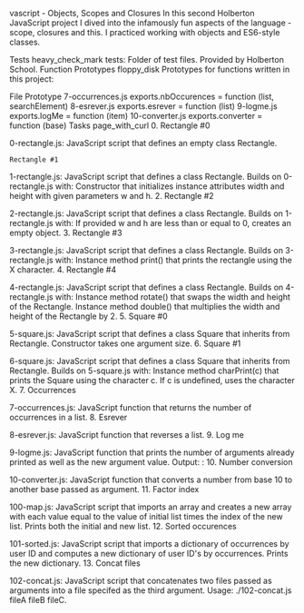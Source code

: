 vascript - Objects, Scopes and Closures In this second Holberton JavaScript project I dived into the infamously fun aspects of the language - scope, closures and this. I practiced working with objects and ES6-style classes.

Tests heavy_check_mark tests: Folder of test files. Provided by Holberton School. Function Prototypes floppy_disk Prototypes for functions written in this project:

File Prototype 7-occurrences.js exports.nbOccurences = function (list, searchElement) 8-esrever.js exports.esrever = function (list) 9-logme.js exports.logMe = function (item) 10-converter.js exports.converter = function (base) Tasks page_with_curl 0. Rectangle #0

0-rectangle.js: JavaScript script that defines an empty class Rectangle.

    Rectangle #1

1-rectangle.js: JavaScript script that defines a class Rectangle. Builds on 0-rectangle.js with: Constructor that initializes instance attributes width and height with given parameters w and h. 2. Rectangle #2

2-rectangle.js: JavaScript script that defines a class Rectangle. Builds on 1-rectangle.js with: If provided w and h are less than or equal to 0, creates an empty object. 3. Rectangle #3

3-rectangle.js: JavaScript script that defines a class Rectangle. Builds on 3-rectangle.js with: Instance method print() that prints the rectangle using the X character. 4. Rectangle #4

4-rectangle.js: JavaScript script that defines a class Rectangle. Builds on 4-rectangle.js with: Instance method rotate() that swaps the width and height of the Rectangle. Instance method double() that multiplies the width and height of the Rectangle by 2. 5. Square #0

5-square.js: JavaScript script that defines a class Square that inherits from Rectangle. Constructor takes one argument size. 6. Square #1

6-square.js: JavaScript script that defines a class Square that inherits from Rectangle. Builds on 5-square.js with: Instance method charPrint(c) that prints the Square using the character c. If c is undefined, uses the character X. 7. Occurrences

7-occurrences.js: JavaScript function that returns the number of occurrences in a list. 8. Esrever

8-esrever.js: JavaScript function that reverses a list. 9. Log me

9-logme.js: JavaScript function that prints the number of arguments already printed as well as the new argument value. Output: : 10. Number conversion

10-converter.js: JavaScript function that converts a number from base 10 to another base passed as argument. 11. Factor index

100-map.js: JavaScript script that imports an array and creates a new array with each value equal to the value of initial list times the index of the new list. Prints both the initial and new list. 12. Sorted occurences

101-sorted.js: JavaScript script that imports a dictionary of occurrences by user ID and computes a new dictionary of user ID's by occurrences. Prints the new dictionary. 13. Concat files

102-concat.js: JavaScript script that concatenates two files passed as arguments into a file specifed as the third argument. Usage: ./102-concat.js fileA fileB fileC.
